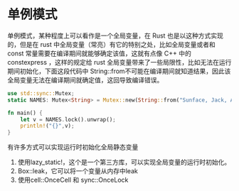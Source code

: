 # 单例模式
单例模式，某种程度上可以看作是一个全局变量，在 Rust 也是以这种方式实现的，但是在 rust 中全局变量（常亮）有它的特别之处，比如全局变量或者和 const 常量需要在编译期间就能够确定该值，这就有点像 C++ 中的 constexpress ，这样的规定给 rust 全局变量带来了一些局限性，比如无法在运行期间初始化，下面这段代码中 String::from不可能在编译期间就知道结果，因此该全局变量无法在编译期间就确定值，这回导致编译错误。
``` rust
use std::sync::Mutex;
static NAMES: Mutex<String> = Mutex::new(String::from("Sunface, Jack, Allen"));

fn main() {
    let v = NAMES.lock().unwrap();
    println!("{}",v);
}
```
有许多方式可以实现运行时初始化全局静态变量
1. 使用lazy_static!，这个是一个第三方库，可以实现全局变量的运行时初始化。
2. Box::leak，它可以将一个变量从内存中leak
3. 使用cell::OnceCell 和 sync::OnceLock 